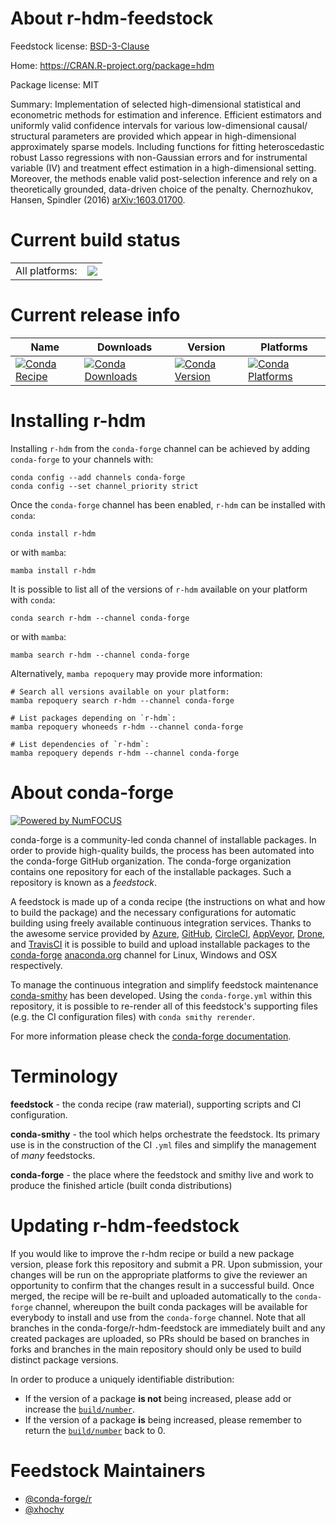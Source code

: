 About r-hdm-feedstock
=====================

Feedstock license: [BSD-3-Clause](https://github.com/conda-forge/r-hdm-feedstock/blob/main/LICENSE.txt)

Home: https://CRAN.R-project.org/package=hdm

Package license: MIT

Summary: Implementation of selected high-dimensional statistical and econometric methods for estimation and inference. Efficient estimators and uniformly valid confidence intervals for various low-dimensional causal/ structural parameters are provided which appear in high-dimensional approximately sparse models. Including functions for fitting heteroscedastic robust Lasso regressions with non-Gaussian errors and for instrumental variable (IV) and treatment effect estimation in a high-dimensional setting. Moreover, the methods enable valid post-selection inference and rely on a theoretically grounded, data-driven choice of the penalty. Chernozhukov, Hansen, Spindler (2016) <arXiv:1603.01700>.

Current build status
====================


<table><tr><td>All platforms:</td>
    <td>
      <a href="https://dev.azure.com/conda-forge/feedstock-builds/_build/latest?definitionId=7194&branchName=main">
        <img src="https://dev.azure.com/conda-forge/feedstock-builds/_apis/build/status/r-hdm-feedstock?branchName=main">
      </a>
    </td>
  </tr>
</table>

Current release info
====================

| Name | Downloads | Version | Platforms |
| --- | --- | --- | --- |
| [![Conda Recipe](https://img.shields.io/badge/recipe-r--hdm-green.svg)](https://anaconda.org/conda-forge/r-hdm) | [![Conda Downloads](https://img.shields.io/conda/dn/conda-forge/r-hdm.svg)](https://anaconda.org/conda-forge/r-hdm) | [![Conda Version](https://img.shields.io/conda/vn/conda-forge/r-hdm.svg)](https://anaconda.org/conda-forge/r-hdm) | [![Conda Platforms](https://img.shields.io/conda/pn/conda-forge/r-hdm.svg)](https://anaconda.org/conda-forge/r-hdm) |

Installing r-hdm
================

Installing `r-hdm` from the `conda-forge` channel can be achieved by adding `conda-forge` to your channels with:

```
conda config --add channels conda-forge
conda config --set channel_priority strict
```

Once the `conda-forge` channel has been enabled, `r-hdm` can be installed with `conda`:

```
conda install r-hdm
```

or with `mamba`:

```
mamba install r-hdm
```

It is possible to list all of the versions of `r-hdm` available on your platform with `conda`:

```
conda search r-hdm --channel conda-forge
```

or with `mamba`:

```
mamba search r-hdm --channel conda-forge
```

Alternatively, `mamba repoquery` may provide more information:

```
# Search all versions available on your platform:
mamba repoquery search r-hdm --channel conda-forge

# List packages depending on `r-hdm`:
mamba repoquery whoneeds r-hdm --channel conda-forge

# List dependencies of `r-hdm`:
mamba repoquery depends r-hdm --channel conda-forge
```


About conda-forge
=================

[![Powered by
NumFOCUS](https://img.shields.io/badge/powered%20by-NumFOCUS-orange.svg?style=flat&colorA=E1523D&colorB=007D8A)](https://numfocus.org)

conda-forge is a community-led conda channel of installable packages.
In order to provide high-quality builds, the process has been automated into the
conda-forge GitHub organization. The conda-forge organization contains one repository
for each of the installable packages. Such a repository is known as a *feedstock*.

A feedstock is made up of a conda recipe (the instructions on what and how to build
the package) and the necessary configurations for automatic building using freely
available continuous integration services. Thanks to the awesome service provided by
[Azure](https://azure.microsoft.com/en-us/services/devops/), [GitHub](https://github.com/),
[CircleCI](https://circleci.com/), [AppVeyor](https://www.appveyor.com/),
[Drone](https://cloud.drone.io/welcome), and [TravisCI](https://travis-ci.com/)
it is possible to build and upload installable packages to the
[conda-forge](https://anaconda.org/conda-forge) [anaconda.org](https://anaconda.org/)
channel for Linux, Windows and OSX respectively.

To manage the continuous integration and simplify feedstock maintenance
[conda-smithy](https://github.com/conda-forge/conda-smithy) has been developed.
Using the ``conda-forge.yml`` within this repository, it is possible to re-render all of
this feedstock's supporting files (e.g. the CI configuration files) with ``conda smithy rerender``.

For more information please check the [conda-forge documentation](https://conda-forge.org/docs/).

Terminology
===========

**feedstock** - the conda recipe (raw material), supporting scripts and CI configuration.

**conda-smithy** - the tool which helps orchestrate the feedstock.
                   Its primary use is in the construction of the CI ``.yml`` files
                   and simplify the management of *many* feedstocks.

**conda-forge** - the place where the feedstock and smithy live and work to
                  produce the finished article (built conda distributions)


Updating r-hdm-feedstock
========================

If you would like to improve the r-hdm recipe or build a new
package version, please fork this repository and submit a PR. Upon submission,
your changes will be run on the appropriate platforms to give the reviewer an
opportunity to confirm that the changes result in a successful build. Once
merged, the recipe will be re-built and uploaded automatically to the
`conda-forge` channel, whereupon the built conda packages will be available for
everybody to install and use from the `conda-forge` channel.
Note that all branches in the conda-forge/r-hdm-feedstock are
immediately built and any created packages are uploaded, so PRs should be based
on branches in forks and branches in the main repository should only be used to
build distinct package versions.

In order to produce a uniquely identifiable distribution:
 * If the version of a package **is not** being increased, please add or increase
   the [``build/number``](https://docs.conda.io/projects/conda-build/en/latest/resources/define-metadata.html#build-number-and-string).
 * If the version of a package **is** being increased, please remember to return
   the [``build/number``](https://docs.conda.io/projects/conda-build/en/latest/resources/define-metadata.html#build-number-and-string)
   back to 0.

Feedstock Maintainers
=====================

* [@conda-forge/r](https://github.com/conda-forge/r/)
* [@xhochy](https://github.com/xhochy/)

